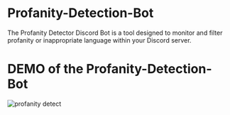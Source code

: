 # Profanity-Detection-Bot
The Profanity Detector Discord Bot is a tool designed to monitor and filter profanity or inappropriate language within your Discord server. 

# DEMO of the Profanity-Detection-Bot

![profanity detect](https://github.com/sujanmhrjn1301/Profanity-Detection-Bot/assets/107530986/f5f0e8b4-cd0a-4450-aa10-0f6f952b6223)
